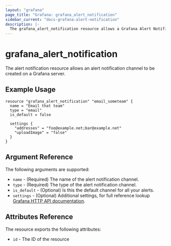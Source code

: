 ```yaml
---
layout: "grafana"
page_title: "Grafana: grafana_alert_notification"
sidebar_current: "docs-grafana-alert-notification"
description: |-
  The grafana_alert_notification resource allows a Grafana Alert Notification channel to be created.
---
```


# grafana\_alert\_notification

The alert notification resource allows an alert notification channel to be created on a Grafana server.

## Example Usage

```hcl
resource "grafana_alert_notification" "email_someteam" {
  name = "Email that team"
  type = "email"
  is_default = false

  settings {
    "addresses" = "foo@example.net;bar@example.net"
    "uploadImage" = "false"
  }
}
```

## Argument Reference

The following arguments are supported:

* `name` - (Required) The name of the alert notification channel.
* `type` - (Required) The type of the alert notification channel.
* `is_default` - (Optional) Is this the default channel for all your alerts.
* `settings` - (Optional) Additional settings, for full reference lookup [Grafana HTTP API documentation](http://docs.grafana.org/http_api/alerting).

## Attributes Reference

The resource exports the following attributes:

* `id` - The ID of the resource
